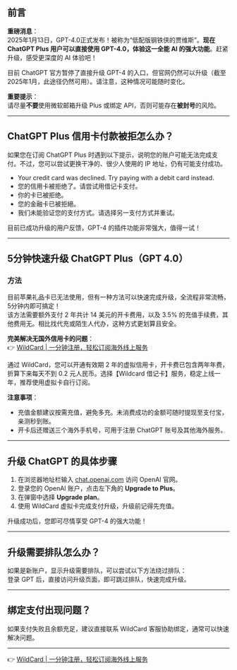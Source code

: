 ## 前言

**重磅消息**：  
2025年1月13日，GPT-4.0正式发布！被称为“低配版钢铁侠的贾维斯”。**现在 ChatGPT Plus 用户可以直接使用 GPT-4.0，体验这一全能 AI 的强大功能**。赶紧升级，感受更深度的 AI 体验吧！

目前 ChatGPT 官方暂停了直接升级 GPT-4 的入口，但官网仍然可以升级（截至2025年1月，此途径仍然可用）。请注意，这种情况可能随时变化。

**重要提示**：  
请尽量**不要**使用微软邮箱升级 Plus 或绑定 API，否则可能存在**被封号**的风险。

---

## ChatGPT Plus 信用卡付款被拒怎么办？

如果您在订阅 ChatGPT Plus 时遇到以下提示，说明您的账户可能无法完成支付。不过，您可以尝试更换干净的、很少人使用的 IP 地址，仍有可能支付成功。

- Your credit card was declined. Try paying with a debit card instead.
- 您的信用卡被拒绝了。请尝试用借记卡支付。
- 你的卡已被拒绝。
- 您的金融卡已被拒絕。
- 我们未能验证您的支付方式。请选择另一支付方式并重试。

目前已成功升级的用户反馈，GPT-4 的插件功能非常强大，值得一试！

---

## 5分钟快速升级 ChatGPT Plus（GPT 4.0）

### 方法

目前苹果礼品卡已无法使用，但有一种方法可以快速完成升级，全流程非常流畅，5分钟内即可搞定！  
该方法需要额外支付 2 年共计 14 美元的开卡费用，以及 3.5% 的充值手续费，其他费用无。相比找代充或陌生人代办，这种方式更划算且安全。

**完美解决无国外信用卡的问题**：  
👉 [WildCard | 一分钟注册，轻松订阅海外线上服务](https://bit.ly/bewildcard)

通过 WildCard，您可以开通有效期 2 年的虚拟信用卡，开卡费已包含两年年费，折算下来每天不到 0.2 元人民币。选择【Wildcard 借记卡】服务，稳定上线一年，推荐使用虚拟卡自行订阅。

**注意事项**：  
- 充值金额建议按需充值，避免多充。未消费成功的金额可随时提现至支付宝，亲测秒到账。
- 开卡后还赠送三个海外手机号，可用于注册 ChatGPT 账号及其他海外服务。

---

## 升级 ChatGPT 的具体步骤

1. 在浏览器地址栏输入 [chat.openai.com](https://chat.openai.com/) 访问 OpenAI 官网。
2. 登录您的 OpenAI 账户，点击左下角的 **Upgrade to Plus**。
3. 在弹窗中选择 **Upgrade plan**。
4. 使用 WildCard 虚拟卡完成支付升级，升级前记得先充值。

升级成功后，您即可尽情享受 GPT-4 的强大功能！

---

## 升级需要排队怎么办？

如果是新账户，显示升级需要排队，可以尝试以下方法绕过排队：  
登录 GPT 后，直接访问升级页面，即可跳过排队，快速完成升级。

---

## 绑定支付出现问题？

如果支付失败且余额充足，建议直接联系 WildCard 客服协助绑定，通常可以快速解决问题。

---

👉 [WildCard | 一分钟注册，轻松订阅海外线上服务](https://bit.ly/bewildcard)